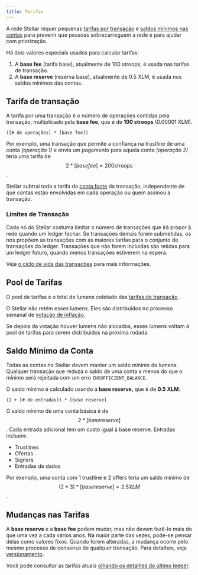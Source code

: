 ```yaml
---
title: Tarifas
---
```


A rede Stellar requer pequenas [tarifas por transação](#tarifa-de-transação) e [saldos mínimos nas contas](#saldo-mínimo-da-conta) para prevenir que pessoas sobrecarreguem a rede e para ajudar com priorização.

Há dois valores especiais usados para calcular tarifas:

1. A **base fee** (tarifa base), atualmente de 100 stroops, é usada nas tarifas de transação.
2. A **base reserve** (reserva base), atualmente de 0.5 XLM, é usada nos saldos mínimos das contas.


## Tarifa de transação

A tarifa por uma transação é o número de operações contidas pela transação, multiplicado pela **base fee**, que é de **100 stroops** (0.00001 XLM).

```math-formula
([# de operações] * [base fee])
```

Por exemplo, uma transação que permite a confiança na trustline de uma conta *(operação 1)* e envia um pagamento para aquela conta *(operação 2)* teria uma tarifa de $$2 * [base fee] = 200 stroops$$.

Stellar subtrai toda a tarifa da [conta fonte](./transactions.md#conta-fonte) da transação, independente de que contas estão envolvidas em cada operação ou quem assinou a transação.


### Limites de Transação

Cada nó do Stellar costuma limitar o número de transações que irá propor à rede quando um ledger fechar. Se transações demais forem submetidas, os nós propõem as transações com as maiores tarifas para o conjunto de transações do ledger. Transações que não forem incluídas são retidas para um ledger futuro, quando menos transações estiverem na espera.

Veja [o ciclo de vida das transações](./transactions.md#ciclo-de-vida) para mais informações.

## Pool de Tarifas

O pool de tarifas é o total de lumens coletado das [tarifas de transação](./fees.md#tarifa-de-transação).

O Stellar não retém esses lumens. Eles são distribuídos no processo semanal de [votação de inflação](./inflation.md).

Se depois da votação houver lumens não alocados, esses lumens voltam à pool de tarifas para serem distribuídos na próxima rodada.

## Saldo Mínimo da Conta

Todas as contas no Stellar devem manter um saldo mínimo de lumens. Qualquer transação que reduza o saldo de uma conta a menos do que o mínimo será rejeitada com um erro `INSUFFICIENT_BALANCE`.

O saldo mínimo é calculado usando a **base reserve,** que é de **0.5 XLM**:

```math-formula
(2 + [# de entradas]) * [base reserve]
```

O saldo mínimo de uma conta básica é de $$2 * [base reserve]$$. Cada entrada adicional tem um custo igual à base reserve. Entradas incluem:

- Trustlines
- Ofertas
- Signers
- Entradas de dados

Por exemplo, uma conta com 1 trustline e 2 offers teria um saldo mínimo de $$(2 + 3) * [base reserve] = 2.5 XLM$$.


## Mudanças nas Tarifas

A **base reserve** e a **base fee** podem mudar, mas não devem fazê-lo mais do que uma vez a cada vários anos. Na maior parte das vezes, pode-se pensar delas como valores fixos. Quando forem alteradas, a mudança ocorre pelo mesmo processo de consenso de qualquer transação. Para detalhes, veja [versionamento](https://www.stellar.org/developers/guides/concepts/versioning.html).

Você pode consultar as tarifas atuais [olhando os detalhes do último ledger](../../horizon/reference/endpoints/ledgers-single.md).
